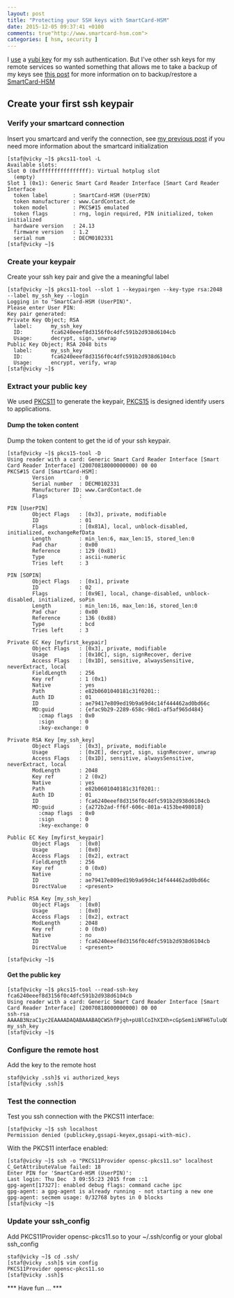 ```yaml
---
layout: post
title: "Protecting your SSH keys with SmartCard-HSM"
date: 2015-12-05 09:37:41 +0100
comments: true"http://www.smartcard-hsm.com">
categories: [ hsm, security ] 
---
```


I <a href="http://stafwag.github.io/blog/blog/2015/06/16/using-yubikey-neo-as-gpg-smartcard-for-ssh-authentication/">use</a> a  <a href="https://www.yubico.com/products/yubikey-hardware/yubikey-neo/">yubi key</a> for my ssh authentication. But I've other ssh keys for my remote services so wanted something that allows me to take a backup of my keys see <a href="http://stafwag.github.io/blog/blog/2015/11/21/starting-to-protect-my-private-keys-with-smartcard-hsm/">this post</a> for more information on to backup/restore a <a href="http://www.smartcard-hsm.com">SmartCard-HSM</a>

## Create your first ssh keypair

### Verify your smartcard connection

Insert you smartcard and verify the connection, see <a href="http://stafwag.github.io/blog/blog/2015/11/21/starting-to-protect-my-private-keys-with-smartcard-hsm/">my previous post</a> if  you need more information about the smartcard initialization

```
[staf@vicky ~]$ pkcs11-tool -L
Available slots:
Slot 0 (0xffffffffffffffff): Virtual hotplug slot
  (empty)
Slot 1 (0x1): Generic Smart Card Reader Interface [Smart Card Reader Interface
  token label        : SmartCard-HSM (UserPIN)
  token manufacturer : www.CardContact.de
  token model        : PKCS#15 emulated
  token flags        : rng, login required, PIN initialized, token initialized
  hardware version   : 24.13
  firmware version   : 1.2
  serial num         : DECM0102331
[staf@vicky ~]$ 
```

### Create your keypair

Create your ssh key pair and give the a meaningful label

```
[staf@vicky ~]$ pkcs11-tool --slot 1 --keypairgen --key-type rsa:2048 --label my_ssh_key --login
Logging in to "SmartCard-HSM (UserPIN)".
Please enter User PIN: 
Key pair generated:
Private Key Object; RSA 
  label:      my_ssh_key
  ID:         fca6240eeef8d3156f0c4dfc591b2d938d6104cb
  Usage:      decrypt, sign, unwrap
Public Key Object; RSA 2048 bits
  label:      my_ssh_key
  ID:         fca6240eeef8d3156f0c4dfc591b2d938d6104cb
  Usage:      encrypt, verify, wrap
[staf@vicky ~]$ 
```

### Extract your public key

We used <a href="https://en.wikipedia.org/wiki/PKCS_11">PKCS11</a> to generate the keypair, <a href="https://en.wikipedia.org/wiki/PKCS">PKCS15</a> is designed identify users to applications.

#### Dump the token content

Dump the token content to get the id of your ssh keypair.

```
[staf@vicky ~]$ pkcs15-tool -D
Using reader with a card: Generic Smart Card Reader Interface [Smart Card Reader Interface] (20070818000000000) 00 00
PKCS#15 Card [SmartCard-HSM]:
        Version        : 0
        Serial number  : DECM0102331
        Manufacturer ID: www.CardContact.de
        Flags          : 

PIN [UserPIN]
        Object Flags   : [0x3], private, modifiable
        ID             : 01
        Flags          : [0x81A], local, unblock-disabled, initialized, exchangeRefData
        Length         : min_len:6, max_len:15, stored_len:0
        Pad char       : 0x00
        Reference      : 129 (0x81)
        Type           : ascii-numeric
        Tries left     : 3

PIN [SOPIN]
        Object Flags   : [0x1], private
        ID             : 02
        Flags          : [0x9E], local, change-disabled, unblock-disabled, initialized, soPin
        Length         : min_len:16, max_len:16, stored_len:0
        Pad char       : 0x00
        Reference      : 136 (0x88)
        Type           : bcd
        Tries left     : 3

Private EC Key [myfirst_keypair]
        Object Flags   : [0x3], private, modifiable
        Usage          : [0x10C], sign, signRecover, derive
        Access Flags   : [0x1D], sensitive, alwaysSensitive, neverExtract, local
        FieldLength    : 256
        Key ref        : 1 (0x1)
        Native         : yes
        Path           : e82b0601040181c31f0201::
        Auth ID        : 01
        ID             : ae79417e809ed19b9a69d4c14f444462ad0bd66c
        MD:guid        : {efac9b29-2289-658c-98d1-af5af965d484}
          :cmap flags  : 0x0
          :sign        : 0
          :key-exchange: 0

Private RSA Key [my_ssh_key]
        Object Flags   : [0x3], private, modifiable
        Usage          : [0x2E], decrypt, sign, signRecover, unwrap
        Access Flags   : [0x1D], sensitive, alwaysSensitive, neverExtract, local
        ModLength      : 2048
        Key ref        : 2 (0x2)
        Native         : yes
        Path           : e82b0601040181c31f0201::
        Auth ID        : 01
        ID             : fca6240eeef8d3156f0c4dfc591b2d938d6104cb
        MD:guid        : {a272b2ad-ff6f-606c-801a-4153be498018}
          :cmap flags  : 0x0
          :sign        : 0
          :key-exchange: 0

Public EC Key [myfirst_keypair]
        Object Flags   : [0x0]
        Usage          : [0x0]
        Access Flags   : [0x2], extract
        FieldLength    : 256
        Key ref        : 0 (0x0)
        Native         : no
        ID             : ae79417e809ed19b9a69d4c14f444462ad0bd66c
        DirectValue    : <present>

Public RSA Key [my_ssh_key]
        Object Flags   : [0x0]
        Usage          : [0x0]
        Access Flags   : [0x2], extract
        ModLength      : 2048
        Key ref        : 0 (0x0)
        Native         : no
        ID             : fca6240eeef8d3156f0c4dfc591b2d938d6104cb
        DirectValue    : <present>

[staf@vicky ~]$ 
```

#### Get the public key

```
[staf@vicky ~]$ pkcs15-tool --read-ssh-key fca6240eeef8d3156f0c4dfc591b2d938d6104cb
Using reader with a card: Generic Smart Card Reader Interface [Smart Card Reader Interface] (20070818000000000) 00 00
ssh-rsa AAAAB3NzaC1yc2EAAAADAQABAAABAQCWShfPjqh+pU8lCoIhXIXh+cGpSem1iNFH6TuluQQLPiqPIeObCTfqC8q9TjR/2FYzG+3ECdiRr0fiywE9OnzUgJI5oOjXfMwY3xE1PbYBrSvYERofhkEv2ejlyRifN3sbLGSU0V7pX+BNOuiJCquCehPMV9+ehkjbk9hPRFUzL1GywsOkmWUoIzrdjH0dlhPX3TUCdoizWAIdUqg+RX4DCEc52RvaGdX4Tn2THxeffXqFJ/gKkParZSLmOND1iRhtJeJ8CmgAqfD8ReshbcSs231h/QvUl3JaThcrLbPrSQFzVUH+rN+pGlSl722NWyPNPWlwwE+SreTLbQRoWayN my_ssh_key
[staf@vicky ~]$ 
```

### Configure the remote host

Add the key to the remote host

```
staf@vicky .ssh]$ vi authorized_keys 
[staf@vicky .ssh]$ 

```

### Test the connection

Test you ssh connection with the PKCS11 interface:

```
[staf@vicky ~]$ ssh localhost
Permission denied (publickey,gssapi-keyex,gssapi-with-mic).
```

With the PKCS11 interface enabled:

```
[staf@vicky ~]$ ssh -o "PKCS11Provider opensc-pkcs11.so" localhost
C_GetAttributeValue failed: 18
Enter PIN for 'SmartCard-HSM (UserPIN)': 
Last login: Thu Dec  3 09:55:23 2015 from ::1
gpg-agent[17327]: enabled debug flags: command cache ipc
gpg-agent: a gpg-agent is already running - not starting a new one
gpg-agent: secmem usage: 0/32768 bytes in 0 blocks
[staf@vicky ~]$ 
```

### Update your ssh_config

Add PKCS11Provider opensc-pkcs11.so to your ~/.ssh/config or your global ssh_config

```
staf@vicky ~]$ cd .ssh/
[staf@vicky .ssh]$ vim config
PKCS11Provider opensc-pkcs11.so
[staf@vicky .ssh]$ 
``` 

*** Have fun ... ***

